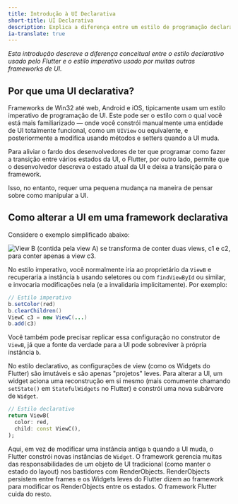 ```yaml
---
title: Introdução à UI Declarativa
short-title: UI Declarativa
description: Explica a diferença entre um estilo de programação declarativo e imperativo.
ia-translate: true
---
```


<?code-excerpt path-base="get-started/flutter-for/declarative"?>

_Esta introdução descreve a diferença conceitual entre o estilo
declarativo usado pelo Flutter e o estilo imperativo usado por muitas
outras frameworks de UI._

## Por que uma UI declarativa?

Frameworks de Win32 até web, Android e iOS, tipicamente usam um estilo
imperativo de programação de UI. Este pode ser o estilo com o qual você
está mais familiarizado — onde você constrói manualmente uma entidade de UI
totalmente funcional, como um `UIView` ou equivalente, e posteriormente a
modifica usando métodos e setters quando a UI muda.

Para aliviar o fardo dos desenvolvedores de ter que programar como fazer a
transição entre vários estados da UI, o Flutter, por outro lado, permite
que o desenvolvedor descreva o estado atual da UI e deixa a transição para
o framework.

Isso, no entanto, requer uma pequena mudança na maneira de pensar sobre como manipular a UI.

## Como alterar a UI em uma framework declarativa

Considere o exemplo simplificado abaixo:

<img src="/assets/images/docs/declarativeUIchanges.png" alt="View B (contida pela view A) se transforma de conter duas views, c1 e c2, para conter apenas a view c3.">

No estilo imperativo, você normalmente iria ao proprietário da `ViewB` e
recuperaria a instância `b` usando seletores ou com `findViewById` ou similar,
e invocaria modificações nela (e a invalidaria implicitamente). Por exemplo:

```java
// Estilo imperativo
b.setColor(red)
b.clearChildren()
ViewC c3 = new ViewC(...)
b.add(c3)
```

Você também pode precisar replicar essa configuração no construtor de
`ViewB`, já que a fonte da verdade para a UI pode sobreviver à própria instância `b`.

No estilo declarativo, as configurações de view (como os Widgets do
Flutter) são imutáveis e são apenas "projetos" leves. Para alterar a UI, um
widget aciona uma reconstrução em si mesmo (mais comumente chamando
`setState()` em `StatefulWidgets` no Flutter) e constrói uma nova subárvore
de `Widget`.

<?code-excerpt "lib/main.dart (declarative)"?>
```dart
// Estilo declarativo
return ViewB(
  color: red,
  child: const ViewC(),
);
```

Aqui, em vez de modificar uma instância antiga `b` quando a UI muda, o
Flutter constrói novas instâncias de `Widget`. O framework gerencia muitas
das responsabilidades de um objeto de UI tradicional (como manter o estado
do layout) nos bastidores com RenderObjects. RenderObjects persistem entre
frames e os Widgets leves do Flutter dizem ao framework para modificar os
RenderObjects entre os estados. O framework Flutter cuida do resto.
